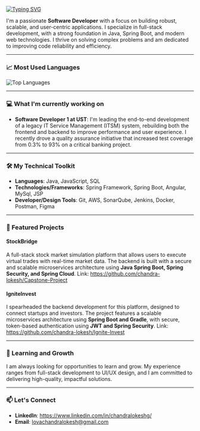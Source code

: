 [![Typing SVG](https://readme-typing-svg.demolab.com/?lines=Hi+there;I+am+Chandra+Lokesh;Coffee-powered+Java+Developer;From+Design+to+Development;I+build+both+functional+and;User-friendly+Applications)](https://git.io/typing-svg)

I'm a passionate **Software Developer** with a focus on building robust, scalable, and user-centric applications. I specialize in full-stack development, with a strong foundation in Java, Spring Boot, and modern web technologies. I thrive on solving complex problems and am dedicated to improving code reliability and efficiency.

-----

### 📈 Most Used Languages

![Top Languages](https://github-readme-stats.vercel.app/api/top-langs/?username=chandra-lokesh&layout=compact&theme=radical)

-----

### 💻 What I'm currently working on

  * **Software Developer 1 at UST**: I'm leading the end-to-end development of a legacy IT Service Management (ITSM) system, rebuilding both the frontend and backend to improve performance and user experience. I recently drove a quality assurance initiative that increased test coverage from 0.3% to 93% on a critical banking project.

-----

### 🛠️ My Technical Toolkit

  * **Languages**: Java, JavaScript, SQL
  * **Technologies/Frameworks**: Spring Framework, Spring Boot, Angular, MySql, JSP
  * **Developer/Design Tools**: Git, AWS, SonarQube, Jenkins, Docker, Postman, Figma

-----

### 🚀 Featured Projects

#### **StockBridge**

A full-stack stock market simulation platform that allows users to execute virtual trades with real-time market data. The backend is built with a secure and scalable microservices architecture using **Java Spring Boot, Spring Security, and Spring Cloud**. 
Link: https://github.com/chandra-lokesh/Capstone-Project

#### **IgniteInvest**

I spearheaded the backend development for this platform, designed to connect startups and investors. The project features a scalable microservices architecture using **Spring Boot and Gradle**, with secure, token-based authentication using **JWT and Spring Security**.
Link: https://github.com/chandra-lokesh/Ignite-Invest

-----

### 🌱 Learning and Growth

I am always looking for opportunities to learn and grow. My experience ranges from full-stack development to UI/UX design, and I am committed to delivering high-quality, impactful solutions.

-----

### 📫 Let's Connect

  * **LinkedIn**: https://www.linkedin.com/in/chandralokeshg/
  * **Email**: lovachandralokesh@gmail.com

<!--
**chandra-lokesh/chandra-lokesh** is a ✨ _special_ ✨ repository because its `README.md` (this file) appears on your GitHub profile.

Here are some ideas to get you started:

- 🔭 I’m currently working on ...
- 🌱 I’m currently learning ...
- 👯 I’m looking to collaborate on ...
- 🤔 I’m looking for help with ...
- 💬 Ask me about ...
- 📫 How to reach me: ...
- 😄 Pronouns: ...
- ⚡ Fun fact: ...
-->
